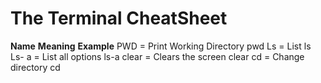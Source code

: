 
# The Terminal CheatSheet

**Name**    **Meaning**                  **Example**
PWD      =    Print Working Directory      pwd
Ls       =    List                         ls
Ls- a    =    List all options             ls-a
clear    =    Clears the screen            clear
cd       =    Change directory             cd

